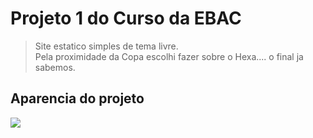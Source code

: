 # Projeto 1 do Curso da EBAC
>Site estatico simples de tema livre.<br>
>Pela proximidade da Copa escolhi fazer sobre o Hexa.... o final ja sabemos.


## Aparencia do projeto
<img src="https://media.giphy.com/media/lo19yijgRg8ssVXjK4/giphy.gif"/>
